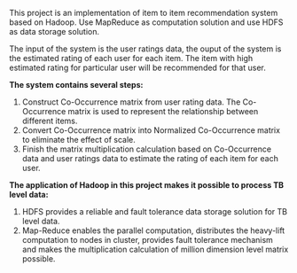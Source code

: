 This project is an implementation of item to item recommendation system based on Hadoop. Use MapReduce as computation solution and use HDFS as data storage solution.

The input of the system is the user ratings data, the ouput of the system is the estimated rating of each user for each item. The item with high estimated rating for particular user will be recommended for that user.

**The system contains several steps:**
1. Construct Co-Occurrence matrix from user rating data. The Co-Occurrence matrix is used to represent the relationship between different items.
2. Convert Co-Occurrence matrix into Normalized Co-Occurrence matrix to eliminate the effect of scale. 
3. Finish the matrix multiplication calculation based on Co-Occurrence data and user ratings data to estimate the rating of each item for each user.

**The application of Hadoop in this project makes it possible to process TB level data:**
1. HDFS provides a reliable and fault tolerance data storage solution for TB level data.
2. Map-Reduce enables the parallel computation, distributes the heavy-lift computation to nodes in cluster, provides fault tolerance mechanism and makes the multiplication calculation of million dimension level matrix possible.
 
